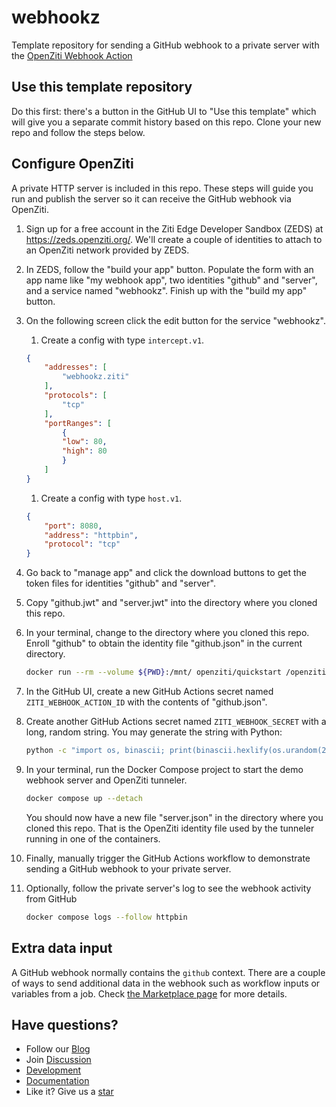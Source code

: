 # webhookz

Template repository for sending a GitHub webhook to a private server with the [OpenZiti Webhook Action](https://github.com/marketplace/actions/ziti-webhook-action)

## Use this template repository

Do this first: there's a button in the GitHub UI to "Use this template" which will give you a separate commit history based on this repo. Clone your new repo and follow the steps below.

## Configure OpenZiti

A private HTTP server is included in this repo. These steps will guide you run and publish the server so it can receive the GitHub webhook via OpenZiti.

1. Sign up for a free account in the Ziti Edge Developer Sandbox (ZEDS) at https://zeds.openziti.org/. We'll create a couple of identities to attach to an OpenZiti network provided by ZEDS.
1. In ZEDS, follow the "build your app" button. Populate the form with an app name like "my webhook app", two identities "github" and "server", and a service named "webhookz". Finish up with the "build my app" button.
1. On the following screen click the edit button for the service "webhookz".
    1. Create a config with type `intercept.v1`.

    ```json
    {
        "addresses": [
            "webhookz.ziti"
        ],
        "protocols": [
            "tcp"
        ],
        "portRanges": [
            {
            "low": 80,
            "high": 80
            }
        ]
    }
    ```

    1. Create a config with type `host.v1`.

    ```json
    {
        "port": 8080,
        "address": "httpbin",
        "protocol": "tcp"
    }
    ```

1. Go back to "manage app" and click the download buttons to get the token files for identities "github" and "server".
1. Copy "github.jwt" and "server.jwt" into the directory where you cloned this repo.
1. In your terminal, change to the directory where you cloned this repo. Enroll "github" to obtain the identity file "github.json" in the current directory.

    ```bash
    docker run --rm --volume ${PWD}:/mnt/ openziti/quickstart /openziti/ziti-bin/ziti edge enroll /mnt/github.jwt 
    ```

1. In the GitHub UI, create a new GitHub Actions secret named `ZITI_WEBHOOK_ACTION_ID` with the contents of "github.json".
1. Create another GitHub Actions secret named `ZITI_WEBHOOK_SECRET` with a long, random string. You may generate the string with Python:

    ```bash
    python -c "import os, binascii; print(binascii.hexlify(os.urandom(20)).decode('utf-8'))"
    ```
1. In your terminal, run the Docker Compose project to start the demo webhook server and OpenZiti tunneler.

   ```bash
   docker compose up --detach
   ```

   You should now have a new file "server.json" in the directory where you cloned this repo. That is the OpenZiti identity file used by the tunneler running in one of the containers.

1. Finally, manually trigger the GitHub Actions workflow to demonstrate sending a GitHub webhook to your private server.

1. Optionally, follow the private server's log to see the webhook activity from GitHub

    ```bash
    docker compose logs --follow httpbin
    ```

## Extra data input

A GitHub webhook normally contains the `github` context. There are a couple of ways to send additional data in the webhook such as workflow inputs or variables from a job. Check [the Marketplace page](https://github.com/marketplace/actions/ziti-webhook-action#extra-data-input) for more details.

## Have questions?

* Follow our [Blog](https://openziti.io/)
* Join [Discussion](https://openziti.discourse.group)
* [Development](https://github.com/openziti)
* [Documentation](https://openziti.github.io)
* Like it? Give us a [star](https://github.com/openziti/ziti)
